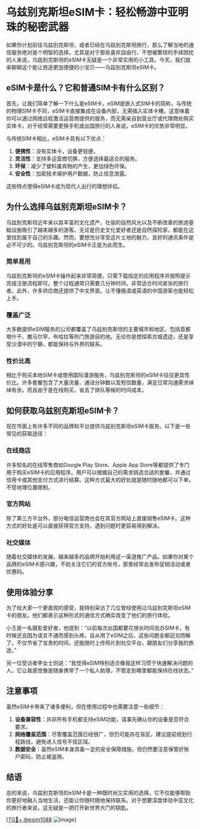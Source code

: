 # 乌兹别克斯坦eSIM卡：轻松畅游中亚明珠的秘密武器

如果你计划前往乌兹别克斯坦，或者已经在乌兹别克斯坦旅行，那么了解当地的通信服务绝对是个明智的选择。尤其是对于那些喜欢自由行、不想被繁琐的手续困扰的人来说，乌兹别克斯坦的eSIM卡无疑是一个非常实用的小工具。今天，我们就来聊聊这个能让旅途更加便捷的小宝贝——乌兹别克斯坦eSIM卡。

## eSIM卡是什么？它和普通SIM卡有什么区别？

首先，让我们简单了解一下什么是eSIM卡。eSIM是嵌入式SIM卡的简称，与传统的物理SIM卡不同，eSIM卡直接集成在设备内部，无需插入实体卡槽。这意味着你可以通过网络远程激活运营商提供的服务，而无需亲自到营业厅或代理商处购买实体卡。对于经常需要更换手机或出国旅行的人来说，eSIM卡的优势非常明显。

与传统SIM卡相比，eSIM卡具有以下优点：

1. **便携性**：没有实体卡，设备更轻便。
2. **灵活性**：支持多运营商切换，方便选择最适合的服务。
3. **环保**：减少了塑料废弃物的产生，更加绿色环保。
4. **安全性**：加密技术保护用户数据，防止信息泄露。

这些特点使得eSIM卡成为现代人出行的理想伴侣。

## 为什么选择乌兹别克斯坦eSIM卡？

乌兹别克斯坦近年来以其丰富的文化遗产、壮丽的自然风光以及不断改善的旅游基础设施吸引了越来越多的游客。无论是历史文化爱好者还是自然探险家，都能在这里找到属于自己的乐趣。然而，要想充分享受这片土地的魅力，良好的通讯条件是必不可少的。乌兹别克斯坦的eSIM卡正是为此而生。

### 简单易用
乌兹别克斯坦的eSIM卡操作起来非常简便。只需下载指定的应用程序并按照提示完成注册流程即可。整个过程通常只需要几分钟时间，非常适合时间紧张的旅行者。此外，许多供应商还提供了中文界面，让不懂俄语或英语的中国游客也能轻松上手。

### 覆盖广泛
大多数提供eSIM服务的公司都覆盖了乌兹别克斯坦的主要城市和地区，包括首都塔什干、撒马尔罕、布哈拉等热门旅游目的地。无论你是想探索古城遗迹，还是享受沙漠中的宁静，都能保持与外界的联系。

### 性价比高
相比于购买本地SIM卡或使用国际漫游服务，乌兹别克斯坦的eSIM卡往往更具性价比。许多套餐包含了大量流量、通话分钟数以及短信数量，满足日常沟通需求绰绰有余。而且由于是在线购买，省去了排队等候的时间成本。

## 如何获取乌兹别克斯坦eSIM卡？

现在市面上有许多不同的品牌和平台提供乌兹别克斯坦eSIM卡服务。以下是一些常见的获取途径：

### 在线商店
许多知名的在线零售商如Google Play Store、Apple App Store等都提供了专门用于购买eSIM卡的应用程序。用户可以根据自己的需求挑选合适的套餐，并通过信用卡或其他支付方式进行结算。这种方式最大的好处就是随时随地都可以下单，不受地理位置限制。

### 官方网站
除了第三方平台外，部分电信运营商也会在其官方网站上直接销售eSIM卡。这种方式的好处是可以直接获得官方支持，遇到问题时更容易得到解决。

### 社交媒体
随着社交媒体的发展，越来越多的品牌开始利用这一渠道推广产品。如果你对某个品牌的eSIM卡感兴趣，不妨关注它们的官方账号，那里经常会发布促销活动或者优惠码。

## 使用体验分享

为了给大家一个更直观的感受，我特别采访了几位曾经使用过乌兹别克斯坦eSIM卡的朋友。他们都表示这种形式的通信方式确实改变了他们的旅行体验。

小王是一名摄影爱好者，他提到：“以前每次出国都要花很长时间去办SIM卡，有时候还会因为语言不通而感到头疼。自从用了eSIM之后，这些问题全都迎刃而解了。不仅节省了宝贵的时间，还能随时上传照片到社交平台，跟朋友们分享我的旅途。”

另一位受访者李女士则说：“我觉得eSIM特别适合像我这样习惯于快速解决问题的人。它让我感觉像是随身携带了一个私人助理，不管走到哪里都能保持在线状态。”

## 注意事项

虽然eSIM卡带来了诸多便利，但在使用过程中也需要注意一些细节：

1. **设备兼容性**：并非所有手机都支持eSIM功能，请事先确认你的设备是否符合要求。
2. **网络覆盖范围**：尽管覆盖范围已经很广，但仍可能存在盲区。建议提前规划行程路线，避免进入信号不佳区域。
3. **数据安全**：虽然eSIM本身具备一定的安全保障措施，但仍然要注意保管好账户密码，防止被盗用。

## 结语

总的来说，乌兹别克斯坦的eSIM卡是一种既时尚又实用的选择。它不仅能够帮助你更好地融入当地生活，还能让你随时随地保持联系。对于想要深度体验中亚文化的旅行者来说，这无疑是一把打开新世界大门的钥匙。

[[TG💪+ @esim1088](https://t.me/s/esim1088) ![Image](https://i.postimg.cc/4NQfJmqS/Snipaste-2025-05-13-00-14-12.png)]